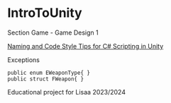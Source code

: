 # IntroToUnity

Section Game - Game Design 1

[Naming and Code Style Tips for C# Scripting in Unity](https://unity.com/how-to/naming-and-code-style-tips-c-scripting-unity)

Exceptions
```
public enum EWeaponType{ }
public struct FWeapon{ }
```

Educational project for Lisaa 2023/2024
